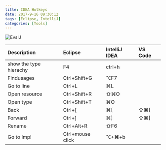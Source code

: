 ```yaml
---
title: IDEA Hotkeys
date: 2017-9-16 09:30:12
tags: [Eclipse, IntelliJ]
categories: [Tools] 
---
```


![EvsIJ](/EvsIJ.png "EvsIJ")

|**Description**|**Eclipse**|**IntelliJ IDEA**|**VS Code**|
|:-|:-|:-|:-|
|show the type hierachy|F4|ctrl+h||
|Findusages|Ctrl+Shift+G|⌥F7||
|Go to line|Ctrl+L|⌘L||
|Open resource|Ctrl+Shift+R|⇧⌘O||
|Open type|Ctrl+Shift+T|⌘O||
|Back|Ctrl+[|⌘[|⇧⌘[|
|Forward|Ctrl+]|⌘]|⇧⌘]|
|Rename|Ctrl+Alt+R|⇧F6||
|Go to Impl|Ctrl+mouse click|⌥+⌘+b||